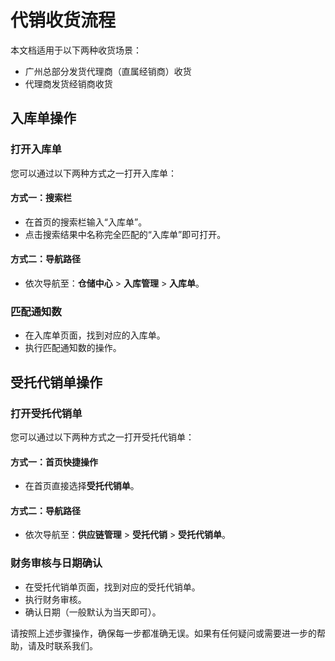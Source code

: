 # 代销收货流程

本文档适用于以下两种收货场景：
- 广州总部分发货代理商（直属经销商）收货
- 代理商发货经销商收货

## 入库单操作

### 打开入库单
您可以通过以下两种方式之一打开入库单：

#### 方式一：搜索栏
- 在首页的搜索栏输入“入库单”。
- 点击搜索结果中名称完全匹配的“入库单”即可打开。

#### 方式二：导航路径
- 依次导航至：**仓储中心** > **入库管理** > **入库单**。

### 匹配通知数
- 在入库单页面，找到对应的入库单。
- 执行匹配通知数的操作。

## 受托代销单操作

### 打开受托代销单
您可以通过以下两种方式之一打开受托代销单：

#### 方式一：首页快捷操作
- 在首页直接选择**受托代销单**。

#### 方式二：导航路径
- 依次导航至：**供应链管理** > **受托代销** > **受托代销单**。

### 财务审核与日期确认
- 在受托代销单页面，找到对应的受托代销单。
- 执行财务审核。
- 确认日期（一般默认为当天即可）。

请按照上述步骤操作，确保每一步都准确无误。如果有任何疑问或需要进一步的帮助，请及时联系我们。